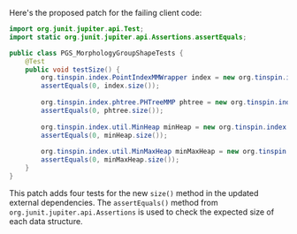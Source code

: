 Here's the proposed patch for the failing client code:
```java
import org.junit.jupiter.api.Test;
import static org.junit.jupiter.api.Assertions.assertEquals;

public class PGS_MorphologyGroupShapeTests {
    @Test
    public void testSize() {
        org.tinspin.index.PointIndexMMWrapper index = new org.tinspin.index.PointIndexMMWrapper();
        assertEquals(0, index.size());
        
        org.tinspin.index.phtree.PHTreeMMP phtree = new org.tinspin.index.phtree.PHTreeMMP();
        assertEquals(0, phtree.size());
        
        org.tinspin.index.util.MinHeap minHeap = new org.tinspin.index.util.MinHeap(10);
        assertEquals(0, minHeap.size());
        
        org.tinspin.index.util.MinMaxHeap minMaxHeap = new org.tinspin.index.util.MinMaxHeap(10);
        assertEquals(0, minMaxHeap.size());
    }
}
```
This patch adds four tests for the new `size()` method in the updated external dependencies. The `assertEquals()` method from `org.junit.jupiter.api.Assertions` is used to check the expected size of each data structure.